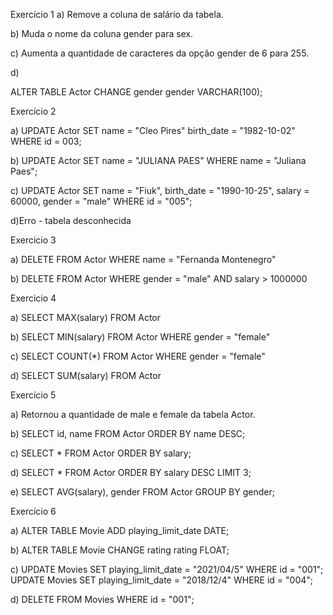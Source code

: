 Exercício 1
a) Remove a coluna de salário da tabela.

b) Muda o nome da coluna gender para sex.

c) Aumenta a quantidade de caracteres da opção gender de 6 para 255.

d)

ALTER TABLE Actor CHANGE gender gender VARCHAR(100);

Exercício 2

a)
UPDATE Actor 
SET name = "Cleo Pires"
birth_date = "1982-10-02"
WHERE id = 003;

b)
UPDATE Actor
SET name = "JULIANA PAES"
WHERE name = "Juliana Paes";

c)
UPDATE Actor
SET 
name = "Fiuk",
birth_date = "1990-10-25",
salary = 60000,
gender = "male"
WHERE id = "005";

d)Erro - tabela desconhecida

Exercicio 3

a) DELETE FROM Actor WHERE name = "Fernanda Montenegro"

b)
DELETE FROM Actor
WHERE
gender = "male" AND
salary > 1000000

Exercicio 4

a)
SELECT MAX(salary) FROM Actor

b)
SELECT MIN(salary) FROM Actor WHERE gender = "female"

c)
SELECT COUNT(*) FROM Actor WHERE gender = "female"

d)
SELECT SUM(salary) FROM Actor

Exercício 5

a) Retornou a quantidade de male e female da tabela Actor.

b)
SELECT id, name FROM Actor
ORDER BY name DESC;

c)
SELECT * FROM Actor
ORDER BY salary;

d)
SELECT * FROM Actor
ORDER BY salary DESC
LIMIT 3;

e)
SELECT AVG(salary), gender FROM Actor
GROUP BY gender;

Exercício 6

a)
ALTER TABLE Movie ADD playing_limit_date DATE;

b)
ALTER TABLE Movie CHANGE rating rating FLOAT;

c)
UPDATE Movies SET playing_limit_date = "2021/04/5" WHERE id = "001";
UPDATE Movies SET playing_limit_date = "2018/12/4" WHERE id = "004";

d)
DELETE FROM Movies WHERE id = "001";
